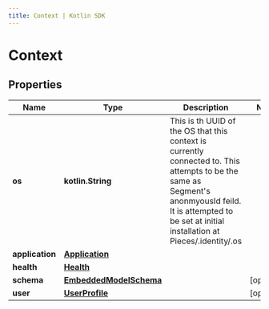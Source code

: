 ```yaml
---
title: Context | Kotlin SDK
---
```



# Context

## Properties
Name | Type | Description | Notes
------------ | ------------- | ------------- | -------------
**os** | **kotlin.String** | This is th UUID of the OS that this context is currently connected to. This attempts to be the same as Segment&#39;s anonmyousId feild. It is attempted to be set at initial installation at Pieces/.identity/.os | 
**application** | [**Application**](Application) |  | 
**health** | [**Health**](Health) |  | 
**schema** | [**EmbeddedModelSchema**](EmbeddedModelSchema) |  |  [optional]
**user** | [**UserProfile**](UserProfile) |  |  [optional]



